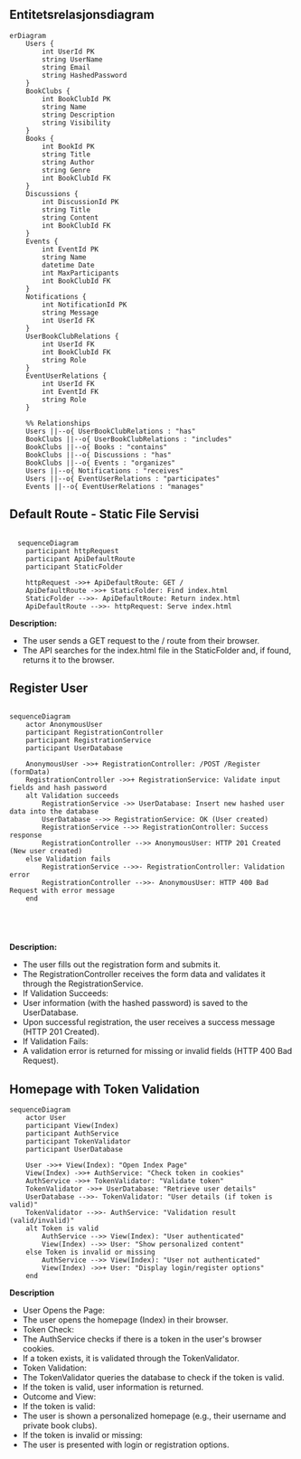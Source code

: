 ## Entitetsrelasjonsdiagram

```mermaid
erDiagram
    Users {
        int UserId PK
        string UserName
        string Email
        string HashedPassword
    }
    BookClubs {
        int BookClubId PK
        string Name
        string Description
        string Visibility
    }
    Books {
        int BookId PK
        string Title
        string Author
        string Genre
        int BookClubId FK
    }
    Discussions {
        int DiscussionId PK
        string Title
        string Content
        int BookClubId FK
    }
    Events {
        int EventId PK
        string Name
        datetime Date
        int MaxParticipants
        int BookClubId FK
    }
    Notifications {
        int NotificationId PK
        string Message
        int UserId FK
    }
    UserBookClubRelations {
        int UserId FK
        int BookClubId FK
        string Role
    }
    EventUserRelations {
        int UserId FK
        int EventId FK
        string Role
    }

    %% Relationships
    Users ||--o{ UserBookClubRelations : "has"
    BookClubs ||--o{ UserBookClubRelations : "includes"
    BookClubs ||--o{ Books : "contains"
    BookClubs ||--o{ Discussions : "has"
    BookClubs ||--o{ Events : "organizes"
    Users ||--o{ Notifications : "receives"
    Users ||--o{ EventUserRelations : "participates"
    Events ||--o{ EventUserRelations : "manages"

```

## Default Route - Static File Servisi

```mermaid 

  sequenceDiagram
    participant httpRequest
    participant ApiDefaultRoute
    participant StaticFolder

    httpRequest ->>+ ApiDefaultRoute: GET /
    ApiDefaultRoute ->>+ StaticFolder: Find index.html
    StaticFolder -->>- ApiDefaultRoute: Return index.html
    ApiDefaultRoute -->>- httpRequest: Serve index.html
```
 **Description:**

- The user sends a GET request to the / route from their browser.
- The API searches for the index.html file in the StaticFolder and, if found, returns it to the browser.

## Register User
```mermaid 

sequenceDiagram
    actor AnonymousUser
    participant RegistrationController
    participant RegistrationService
    participant UserDatabase

    AnonymousUser ->>+ RegistrationController: /POST /Register (formData)
    RegistrationController ->>+ RegistrationService: Validate input fields and hash password
    alt Validation succeeds
        RegistrationService ->> UserDatabase: Insert new hashed user data into the database
        UserDatabase -->> RegistrationService: OK (User created)
        RegistrationService -->> RegistrationController: Success response
        RegistrationController -->> AnonymousUser: HTTP 201 Created (New user created)
    else Validation fails
        RegistrationService -->>- RegistrationController: Validation error
        RegistrationController -->>- AnonymousUser: HTTP 400 Bad Request with error message
    end





```
 **Description:**

- The user fills out the registration form and submits it.
- The RegistrationController receives the form data and validates it through the RegistrationService.
- If Validation Succeeds:
- User information (with the hashed password) is saved to the UserDatabase.
- Upon successful registration, the user receives a success message (HTTP 201 Created).
- If Validation Fails:
- A validation error is returned for missing or invalid fields (HTTP 400 Bad Request).


## Homepage with Token Validation

``` mermarid
sequenceDiagram
    actor User
    participant View(Index)
    participant AuthService
    participant TokenValidator
    participant UserDatabase

    User ->>+ View(Index): "Open Index Page"
    View(Index) ->>+ AuthService: "Check token in cookies"
    AuthService ->>+ TokenValidator: "Validate token"
    TokenValidator ->>+ UserDatabase: "Retrieve user details"
    UserDatabase -->>- TokenValidator: "User details (if token is valid)"
    TokenValidator -->>- AuthService: "Validation result (valid/invalid)"
    alt Token is valid
        AuthService -->> View(Index): "User authenticated"
        View(Index) -->> User: "Show personalized content"
    else Token is invalid or missing
        AuthService -->> View(Index): "User not authenticated"
        View(Index) ->>+ User: "Display login/register options"
    end
 ```

  **Description**

- User Opens the Page:
- The user opens the homepage (Index) in their browser.
- Token Check:
- The AuthService checks if there is a token in the user's browser cookies.
- If a token exists, it is validated through the TokenValidator.
- Token Validation:
- The TokenValidator queries the database to check if the token is valid.
- If the token is valid, user information is returned.
- Outcome and View:
- If the token is valid:
- The user is shown a personalized homepage (e.g., their username and private book clubs).
- If the token is invalid or missing:
- The user is presented with login or registration options.